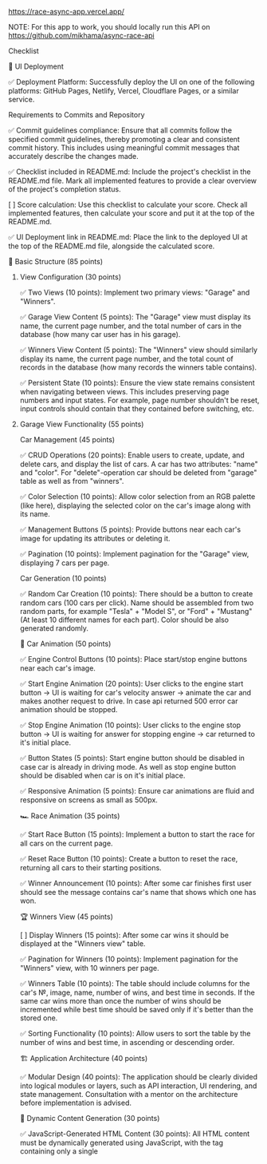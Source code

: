 https://race-async-app.vercel.app/

NOTE: For this app to work, you should locally run this API on https://github.com/mikhama/async-race-api

Checklist

🚀 UI Deployment

✅ Deployment Platform: Successfully deploy the UI on one of the following platforms: GitHub Pages, Netlify, Vercel, Cloudflare Pages, or a similar service.

Requirements to Commits and Repository

✅ Commit guidelines compliance: Ensure that all commits follow the specified commit guidelines, thereby promoting a clear and consistent commit history. This includes using meaningful commit messages that accurately describe the changes made.

✅ Checklist included in README.md: Include the project's checklist in the README.md file. Mark all implemented features to provide a clear overview of the project's completion status.

[ ] Score calculation: Use this checklist to calculate your score. Check all implemented features, then calculate your score and put it at the top of the README.md.

✅ UI Deployment link in README.md: Place the link to the deployed UI at the top of the README.md file, alongside the calculated score.

🏁 Basic Structure (85 points)

1. View Configuration (30 points)

   ✅ Two Views (10 points): Implement two primary views: "Garage" and "Winners".

   ✅ Garage View Content (5 points): The "Garage" view must display its name, the current page number, and the total number of cars in the database (how many car user has in his garage).

   ✅ Winners View Content (5 points): The "Winners" view should similarly display its name, the current page number, and the total count of records in the database (how many records the winners table contains).

   ✅ Persistent State (10 points): Ensure the view state remains consistent when navigating between views. This includes preserving page numbers and input states. For example, page number shouldn't be reset, input controls should contain that they contained before switching, etc.

2. Garage View Functionality (55 points)

   Car Management (45 points)

   ✅ CRUD Operations (20 points): Enable users to create, update, and delete cars, and display the list of cars. A car has two attributes: "name" and "color". For "delete"-operation car should be deleted from "garage" table as well as from "winners".

   ✅ Color Selection (10 points): Allow color selection from an RGB palette (like here), displaying the selected color on the car's image along with its name.

   ✅ Management Buttons (5 points): Provide buttons near each car's image for updating its attributes or deleting it.

   ✅ Pagination (10 points): Implement pagination for the "Garage" view, displaying 7 cars per page.

   Car Generation (10 points)

   ✅ Random Car Creation (10 points): There should be a button to create random cars (100 cars per click). Name should be assembled from two random parts, for example "Tesla" + "Model S", or "Ford" + "Mustang" (At least 10 different names for each part). Color should be also generated randomly.

   🚗 Car Animation (50 points)

   ✅ Engine Control Buttons (10 points): Place start/stop engine buttons near each car's image.

   ✅ Start Engine Animation (20 points): User clicks to the engine start button -> UI is waiting for car's velocity answer -> animate the car and makes another request to drive. In case api returned 500 error car animation should be stopped.

   ✅ Stop Engine Animation (10 points): User clicks to the engine stop button -> UI is waiting for answer for stopping engine -> car returned to it's initial place.

   ✅ Button States (5 points): Start engine button should be disabled in case car is already in driving mode. As well as stop engine button should be disabled when car is on it's initial place.

   ✅ Responsive Animation (5 points): Ensure car animations are fluid and responsive on screens as small as 500px.

   🏎️ Race Animation (35 points)

   ✅ Start Race Button (15 points): Implement a button to start the race for all cars on the current page.

   ✅ Reset Race Button (10 points): Create a button to reset the race, returning all cars to their starting positions.

   ✅ Winner Announcement (10 points): After some car finishes first user should see the message contains car's name that shows which one has won.

   🏆 Winners View (45 points)

   [ ] Display Winners (15 points): After some car wins it should be displayed at the "Winners view" table.

   ✅ Pagination for Winners (10 points): Implement pagination for the "Winners" view, with 10 winners per page.

   ✅ Winners Table (10 points): The table should include columns for the car's №, image, name, number of wins, and best time in seconds. If the same car wins more than once the number of wins should be incremented while best time should be saved only if it's better than the stored one.

   ✅ Sorting Functionality (10 points): Allow users to sort the table by the number of wins and best time, in ascending or descending order.

   🏗️ Application Architecture (40 points)

   ✅ Modular Design (40 points): The application should be clearly divided into logical modules or layers, such as API interaction, UI rendering, and state management. Consultation with a mentor on the architecture before implementation is advised.

   📜 Dynamic Content Generation (30 points)

   ✅ JavaScript-Generated HTML Content (30 points): All HTML content must be dynamically generated using JavaScript, with the <body> tag containing only a single <script> tag.

   🌐 Single Page Application (25 points)

   ✅ SPA Implementation (25 points): The application must be a Single Page Application (SPA) using either React v18+ or Angular v17+. All content must be generated using TypeScript with strict and noImplicitAny settings enabled in tsconfig.json, ensuring seamless user experience without page reloads during navigation.

   📦 Bundling and Tooling (20 points)

   ✅ Use of Webpack or Similar (20 points): Implement Webpack or another bundling tool to compile the project into a minimal set of files, ideally one HTML file, one JS file, and one CSS file. Ensure that the configuration enforces TypeScript strict type checking.

   Code Quality and Standards (15 points)

   ✅ Eslint with Airbnb Style Guide (15 points): Code must adhere to the Airbnb ESLint configuration to maintain code quality, as outlined in the Airbnb style guide. Specific rules may be adjusted only with mentor approval, and there should be no ESLint errors or warnings.

   📏 Code Organization and Efficiency (15 points)

   ✅ Function Modularization (10 points): Code should be organized into small, clearly named functions with specific purposes. Each function should not exceed 40 lines, reflecting strong typing and avoiding the use of magic numbers or strings.

   ✅ Code Duplication and Magic Numbers (5 points): Minimize code duplication and maintain readability by avoiding the use of magic numbers or strings throughout the codebase.

   🎨 Prettier and ESLint Configuration (10 points)

   ✅ Prettier Setup (5 points): Prettier is correctly set up with two scripts in package.json: format for auto-formatting and ci:format for checking issues.

   ✅ ESLint Configuration (5 points): ESLint is configured with the Airbnb style guide. A lint script in package.json runs ESLint checks. Configuration files should reflect strict TypeScript settings as per tsconfig.json.

   🌟 Overall Code Quality (35 points)

   [ ] (Up to 35 points) Discretionary points awarded by the reviewer based on overall code quality, readability
